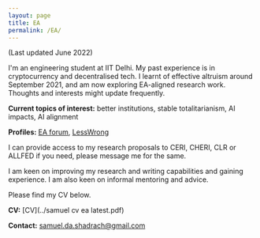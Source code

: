 ```yaml
---
layout: page
title: EA
permalink: /EA/
---
```


(Last updated June 2022)

I'm an engineering student at IIT Delhi. My past experience is in cryptocurrency and decentralised tech. I learnt of effective altruism around September 2021, and am now exploring EA-aligned research work. Thoughts and interests might update frequently.

**Current topics of interest:** better institutions, stable totalitarianism, AI impacts, AI alignment

**Profiles:** [EA forum](https://forum.effectivealtruism.org/users/acylhalide), [LessWrong](https://www.lesswrong.com/users/samuel-shadrach)

I can provide access to my research proposals to CERI, CHERI, CLR or ALLFED if you need, please message me for the same.

I am keen on improving my research and writing capabilities and gaining experience. I am also keen on informal mentoring and advice.

Please find my CV below.

**CV:** [CV](../samuel cv ea latest.pdf)

**Contact:** samuel.da.shadrach@gmail.com
